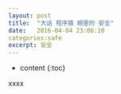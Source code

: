 ```yaml
---
layout: post
title:  "大话 程序猿 眼里的 安全"
date:   2016-04-04 23:06:10
categories:safe
excerpt: 安全  
---
```


* content
{:toc}


xxxx